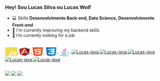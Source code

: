 ### Hey! Sou Lucas Silva ou Lucas Wolf

- 💻 Skills **Desenvolvimento Back-end, Data Science, Desenvolvimento Front-end**
- 🌱 I'm currently improving my backend skills
- 🔭 I’m currently looking for a job
 <div>
  <a href="https://github.com/Luscaswolf">
</div>
<div style="display: inline_block"><br>
  <img align="center" alt="Lucas-Js" height="30" width="40" src="https://raw.githubusercontent.com/devicons/devicon/master/icons/javascript/javascript-plain.svg">
  <img align="center" alt="Lucas-angular" height="30" width="40" src="https://raw.githubusercontent.com/devicons/devicon/master/icons/angularjs/angularjs-original.svg">
  <img align="center" alt="Lucas-HTML" height="30" width="40" src="https://raw.githubusercontent.com/devicons/devicon/master/icons/html5/html5-original.svg">
  <img align="center" alt="Lucas-CSS" height="30" width="40" src="https://raw.githubusercontent.com/devicons/devicon/master/icons/css3/css3-original.svg">
  <img align="center" alt="Lucas-java" height="30" width="40" src="https://raw.githubusercontent.com/devicons/devicon/master/icons/java/java-original.svg">
  <img align="center" alt="Lucas-java" height="30" width="40" src="https://cdn.jsdelivr.net/gh/devicons/devicon@latest/icons/vscode/vscode-original.svg" />
  <img align="center" alt="Lucas-java" height="30" width="40" src="https://cdn.jsdelivr.net/gh/devicons/devicon@latest/icons/nodejs/nodejs-original-wordmark.svg" />
  <img align="center" alt="Lucas-java" height="30" width="40" src="https://cdn.jsdelivr.net/gh/devicons/devicon@latest/icons/python/python-original.svg" />
  <img align="center" alt="Lucas-java" height="30" width="40" src="https://cdn.jsdelivr.net/gh/devicons/devicon@latest/icons/pandas/pandas-plain.svg" />
  <img align="center" alt="Lucas-java" height="30" width="40"  src="https://cdn.jsdelivr.net/gh/devicons/devicon@latest/icons/git/git-original.svg" />
</div>
  
  ##
 
<div> 
  <a href="https://instagram.com/Luscaswolf" target="_blank"><img src="https://img.shields.io/badge/-Instagram-%23E4405F?style=for-the-badge&logo=instagram&logoColor=white" target="_blank"></a>
  <a href="https://twitter.com/lobodemoletom" target="_blank"><img src="https://img.shields.io/badge/Twitter-1DA1F2?style=for-the-badge&logo=twitter&logoColor=white"></a>
  <a href="https://www.linkedin.com/in/lucaspsilvadev/" target="_blank"><img src="https://img.shields.io/badge/LinkedIn-0077B5?style=for-the-badge&logo=linkedin&logoColor=white"></a>
 
</div>
